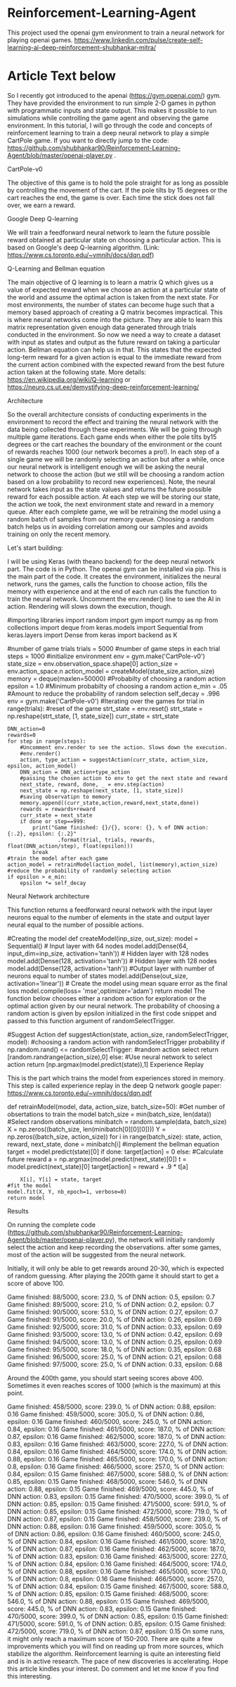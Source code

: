 # Reinforcement-Learning-Agent
This project used the openai gym environment to train a neural network for playing openai games. https://www.linkedin.com/pulse/create-self-learning-ai-deep-reinforcement-shubhankar-mitra/

# Article Text below
So I recently got introduced to the apenai (https://gym.openai.com/) gym. They have provided the environment to run simple 2-D games in python with programmatic inputs and state output. This makes it possible to run simulations while controlling the game agent and observing the game environment. In this tutorial, I will go through the code and concepts of reinforcement learning to train a deep neural network to play a simple CartPole game. If you want to directly jump to the code: https://github.com/shubhankar90/Reinforcement-Learning-Agent/blob/master/openai-player.py .


CartPole-v0

The objective of this game is to hold the pole straight for as long as possible by controlling the movement of the cart. If the pole tilts by 15 degrees or the cart reaches the end, the game is over. Each time the stick does not fall over, we earn a reward.

Google Deep Q-learning

We will train a feedforward neural network to learn the future possible reward obtained at particular state on choosing a particular action. This is based on Google's deep Q-learning algorithm. (Link: https://www.cs.toronto.edu/~vmnih/docs/dqn.pdf)

Q-Learning and Bellman equation

The main objective of Q learning is to learn a matrix Q which gives us a value of expected reward when we choose an action at a particular state of the world and assume the optimal action is taken from the next state. For most environments, the number of states can become huge such that a memory based approach of creating a Q matrix becomes impractical. This is where neural networks come into the picture. They are able to learn this matrix representation given enough data generated through trials conducted in the environment. So now we need a way to create a dataset with input as states and output as the future reward on taking a particular action. Bellman equation can help us in that. This states that the expected long-term reward for a given action is equal to the immediate reward from the current action combined with the expected reward from the best future action taken at the following state. More details: https://en.wikipedia.org/wiki/Q-learning or https://neuro.cs.ut.ee/demystifying-deep-reinforcement-learning/

Architecture

So the overall architecture consists of conducting experiments in the environment to record the effect and training the neural network with the data being collected through these experiments. We will be going through multiple game iterations. Each game ends when either the pole tilts by15 degrees or the cart reaches the boundary of the environment or the count of rewards reaches 1000 (our network becomes a pro!). In each step of a single game we will be randomly selecting an action but after a while, once our neural network is intelligent enough we will be asking the neural network to choose the action (but we still will be choosing a random action based on a low probability to record new experiences). Note, the neural network takes input as the state values and returns the future possible reward for each possible action. At each step we will be storing our state, the action we took, the next environment state and reward in a memory queue. After each complete game, we will be retraining the model using a random batch of samples from our memory queue. Choosing a random batch helps us in avoiding correlation among our samples and avoids training on only the recent memory.

Let's start building:

I will be using Keras (with theano backend) for the deep neural network part. The code is in Python. The openai gym can be installed via pip. This is the main part of the code. It creates the environment, initializes the neural network, runs the games, calls the function to choose action, fills the memory with experience and at the end of each run calls the function to train the neural network. Uncomment the env.render() line to see the AI in action. Rendering will slows down the execution, though.

#importing libraries
﻿import random
import gym
import numpy as np
from collections import deque
from keras.models import Sequential
from keras.layers import Dense
from keras import backend as K

﻿#number of game trials
trials = 5000
#number of game steps in each trial
steps = 1000
#initialize environment
env = gym.make('CartPole-v0')
state_size = env.observation_space.shape[0]
action_size = env.action_space.n
action_model = createModel(state_size,action_size)
memory = deque(maxlen=50000)
#Probabilty of choosing a random action
epsilon = 1.0
#Minimum probabilty of choosing a random action
e_min = .05
#Amount to reduce the probability of random selection
self_decay = .996
env = gym.make('CartPole-v0')
#Iterating over the games
for trial in range(trials):
    #reset of the game
    strt_state = env.reset()
    strt_state = np.reshape(strt_state, [1, state_size])
    curr_state = strt_state
    
    DNN_action=0
    rewards=0
    for step in range(steps):
        #Uncomment env.render to see the action. Slows down the execution.
        #env.render()
        action, type_action = suggestAction(curr_state, action_size, epsilon, action_model)
        DNN_action = DNN_action+type_action
        #passing the chosen action to env to get the next state and reward
        next_state, reward, done, _ = env.step(action)
        next_state = np.reshape(next_state, [1, state_size])
        #saving observatipn to memory
        memory.append((curr_state,action,reward,next_state,done))
        rewards = rewards+reward
        curr_state = next_state
        if done or step==999:
            print("Game finished: {}/{}, score: {}, % of DNN action: {:.2}, epsilon: {:.2}"
                    .format(trial, trials, rewards, float(DNN_action/step), float(epsilon)))
            break
    #train the model after each game    
    action_model = retrainModel(action_model, list(memory),action_size)
    #reduce the probability of randomly selecting action
    if epsilon > e_min:
        epsilon *= self_decay
Neural Network architecture

This function returns a feedforward neural network with the input layer neurons equal to the number of elements in the state and output layer neural equal to the number of possible actions.

#Creating the model
def createModel(inp_size, out_size):
    model = Sequential()
    # Input layer with 64 nodes
    model.add(Dense(64, input_dim=inp_size, activation='tanh')) 
    # Hidden layer with 128 nodes
    model.add(Dense(128, activation='tanh'))
    # Hidden layer with 128 nodes
    model.add(Dense(128, activation='tanh'))
    #Output layer with number of neurons equal to number of states
    model.add(Dense(out_size, activation='linear'))
    # Create the model using mean square error as the final loss
    model.compile(loss= 'mse',optimizer='adam')
    return model
The function below chooses either a random action for exploration or the optimal action given by our neural network. The probability of choosing a random action is given by epsilon initialized in the first code snippet and passed to this function argument of randomSelectTrigger.

#Suggest Action
def suggestAction(state, action_size, randomSelectTrigger, model):
    #choosing a random action with randomSelectTrigger probability
    if np.random.rand() <= randomSelectTrigger:
        #random action select
        return [random.randrange(action_size),0]
    else:
        #Use neural network to select action
        return [np.argmax(model.predict(state)),1]
Experience Replay

This is the part which trains the model from experiences stored in memory. This step is called experience replay in the deep Q network google paper: https://www.cs.toronto.edu/~vmnih/docs/dqn.pdf

def retrainModel(model, data, action_size, batch_size=50):
    #Get number of obsertations to train the model
    batch_size = min(batch_size, len(data))
    #Select random observations
    minibatch = random.sample(data, batch_size)
    X = np.zeros((batch_size, len(minibatch[0][0][0])))
    Y = np.zeros((batch_size, action_size))
    for i in range(batch_size):
        state, action, reward, next_state, done = minibatch[i]
        #implement the bellman equation
        target = model.predict(state)[0]
        if done:
            target[action] = 0
        else:
            #Calculate future reward
            a = np.argmax(model.predict(next_state)[0])
            t = model.predict(next_state)[0]
            target[action] = reward + .9 * t[a]
            
        X[i], Y[i] = state, target
    #fit the model
    model.fit(X, Y, nb_epoch=1, verbose=0)
    return model
Results

On running the complete code (https://github.com/shubhankar90/Reinforcement-Learning-Agent/blob/master/openai-player.py), the network will initially randomly select the action and keep recording the observations. after some games, most of the action will be suggested from the neural network.

Initially, it will only be able to get rewards around 20-30, which is expected of random guessing. After playing the 200th game it should start to get a score of above 100.

Game finished: 88/5000, score: 23.0, % of DNN action: 0.5, epsilon: 0.7
Game finished: 89/5000, score: 21.0, % of DNN action: 0.2, epsilon: 0.7
Game finished: 90/5000, score: 53.0, % of DNN action: 0.27, epsilon: 0.7
Game finished: 91/5000, score: 20.0, % of DNN action: 0.26, epsilon: 0.69
Game finished: 92/5000, score: 31.0, % of DNN action: 0.33, epsilon: 0.69
Game finished: 93/5000, score: 13.0, % of DNN action: 0.42, epsilon: 0.69
Game finished: 94/5000, score: 13.0, % of DNN action: 0.25, epsilon: 0.69
Game finished: 95/5000, score: 18.0, % of DNN action: 0.35, epsilon: 0.68
Game finished: 96/5000, score: 25.0, % of DNN action: 0.21, epsilon: 0.68
Game finished: 97/5000, score: 25.0, % of DNN action: 0.33, epsilon: 0.68



Around the 400th game, you should start seeing scores above 400. Sometimes it even reaches scores of 1000 (which is the maximum) at this point.

Game finished: 458/5000, score: 239.0, % of DNN action: 0.88, epsilon: 0.16
Game finished: 459/5000, score: 305.0, % of DNN action: 0.86, epsilon: 0.16
Game finished: 460/5000, score: 245.0, % of DNN action: 0.84, epsilon: 0.16
Game finished: 461/5000, score: 187.0, % of DNN action: 0.87, epsilon: 0.16
Game finished: 462/5000, score: 187.0, % of DNN action: 0.83, epsilon: 0.16
Game finished: 463/5000, score: 227.0, % of DNN action: 0.84, epsilon: 0.16
Game finished: 464/5000, score: 174.0, % of DNN action: 0.88, epsilon: 0.16
Game finished: 465/5000, score: 170.0, % of DNN action: 0.8, epsilon: 0.16
Game finished: 466/5000, score: 257.0, % of DNN action: 0.84, epsilon: 0.15
Game finished: 467/5000, score: 588.0, % of DNN action: 0.85, epsilon: 0.15
Game finished: 468/5000, score: 546.0, % of DNN action: 0.88, epsilon: 0.15
Game finished: 469/5000, score: 445.0, % of DNN action: 0.83, epsilon: 0.15
Game finished: 470/5000, score: 399.0, % of DNN action: 0.85, epsilon: 0.15
Game finished: 471/5000, score: 591.0, % of DNN action: 0.85, epsilon: 0.15
Game finished: 472/5000, score: 719.0, % of DNN action: 0.87, epsilon: 0.15
Game finished: 458/5000, score: 239.0, % of DNN action: 0.88, epsilon: 0.16
Game finished: 459/5000, score: 305.0, % of DNN action: 0.86, epsilon: 0.16
Game finished: 460/5000, score: 245.0, % of DNN action: 0.84, epsilon: 0.16
Game finished: 461/5000, score: 187.0, % of DNN action: 0.87, epsilon: 0.16
Game finished: 462/5000, score: 187.0, % of DNN action: 0.83, epsilon: 0.16
Game finished: 463/5000, score: 227.0, % of DNN action: 0.84, epsilon: 0.16
Game finished: 464/5000, score: 174.0, % of DNN action: 0.88, epsilon: 0.16
Game finished: 465/5000, score: 170.0, % of DNN action: 0.8, epsilon: 0.16
Game finished: 466/5000, score: 257.0, % of DNN action: 0.84, epsilon: 0.15
Game finished: 467/5000, score: 588.0, % of DNN action: 0.85, epsilon: 0.15
Game finished: 468/5000, score: 546.0, % of DNN action: 0.88, epsilon: 0.15
Game finished: 469/5000, score: 445.0, % of DNN action: 0.83, epsilon: 0.15
Game finished: 470/5000, score: 399.0, % of DNN action: 0.85, epsilon: 0.15
Game finished: 471/5000, score: 591.0, % of DNN action: 0.85, epsilon: 0.15
Game finished: 472/5000, score: 719.0, % of DNN action: 0.87, epsilon: 0.15
On some runs, it might only reach a maximum score of 150-200. There are quite a few improvements which you will find on reading up from more sources, which stabilize the algorithm. Reinforcement learning is quite an interesting field and is in active research. The pace of new discoveries is accelerating. Hope this article kindles your interest. Do comment and let me know if you find this interesting.

